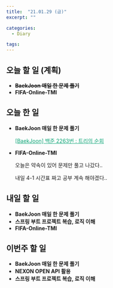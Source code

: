 ```yaml
---
title:  "21.01.29 (금)"
excerpt: ""

categories:
  - Diary

tags:
---
```


## 오늘 할 일 (계획)

- ~~**BaekJoon 매일 한 문제 풀기**~~
- **FIFA-Online-TMI**

## 오늘 한 일

- **BaekJoon 매일 한 문제 풀기**

  <a href="https://nam-ki-bok.github.io/baekjoon/Baek_FindPreOrder/" style="color:#0FA678" target="_blank">[BaekJoon] 백준 2263번 : 트리의 순회</a>

- **FIFA-Online-TMI**

  오늘은 약속이 있어 문제만 풀고 나갔다..

  내일 4-1 시간표 짜고 공부 계속 해야겠다..


##  내일 할 일

- **BaekJoon 매일 한 문제 풀기**
- **스프링 부트 프로젝트 복습, 로직 이해**
- **FIFA-Online-TMI**


## 이번주 할 일

- **BaekJoon 매일 한 문제 풀기**
- **NEXON OPEN API 활용**
- **스프링 부트 프로젝트 복습, 로직 이해**

<br>